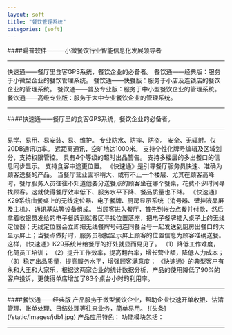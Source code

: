 ```yaml
---
layout: soft
title: "餐饮管理系统"
categories: [soft]
---
```

####暘普软件———小微餐饮行业智能信息化发展领导者
<hr/>
     快速通——餐厅里食客GPS系统，餐饮企业的必备者。
     餐饮通——经典版：服务于小微型企业的餐饮管理系统。
     餐饮通——快餐版：服务于小店及连锁店的餐饮企业的管理系统。
     餐饮通——普及专业版：服务于中小型餐饮企业的管理系统。
     餐饮通——高级专业版：服务于大中专业餐饮企业的管理系统。
<hr/>
####快速通——餐厅里的食客GPS系统，餐饮企业的必备者。
<hr/>
     易学、易用、易安装、易、维护。
     专业防水、防摔、防盗。
     安全、无辐射。仅20DB通讯功率。
     远距离通讯，空旷地达1000米。
     支持个性化牌号编辑及区域划分，支持权限管控。
     具有4个等级的超时出品警告。
     支持多楼层的多出餐口的信息同步显示。
     支持食客中途更位置。
   《快速通》是引导餐厅服务员快速、准确为顾客送餐的产品。
当餐厅营业面积稍大、或有不止一个楼层、尤其在顾客高峰时，餐厅服务人员往往不知道他要分送餐点的顾客坐在哪个餐桌，花费不少时间寻找顾客。这就使得餐厅效率低下、服务水平下降、餐品质量也下降。
   《快速通》K29系统由餐桌上的无线定位器、电子餐牌、厨房显示系统（消号器、壁挂液晶屏及主机）、通讯基站等设备组成。
    当顾客进入餐厅，首先到帐台点餐并付款，然后拿着收银员发给的电子餐牌到就餐区寻找位置落座，把电子餐牌插入桌子上的无线定位器；无线定位器会立即把无线餐牌号码连同餐台号一起发送到厨房出餐口的大显示屏上；当餐点做好时，服务员根据显示屏上顾客的位置信息为顾客准确送餐。
    这样，《快速通》K29系统带给餐厅的好处就显而易见了。
    （1）降低工作难度，化简员工培训；
    （2）提升工作效率，提高翻台率，增长营业额，降低人力成本； 
    （3）稳定出品质量，提高服务水平，增强顾客满意度；
    《快速通》的典型客户有永和大王和大家乐，根据这两家企业的统计数据分析，产品的使用降低了90%的客户投诉，更使得单店增加了83个桌台小时的利用率。
<hr/>
####餐饮通——经典版
    产品服务于微型餐饮企业，帮助企业快速开单收银、沽清管理、账单处理、日结处理等往来业务，简单易用。
![头条](/static/images/jdb1.jpg)
	产品应用特色：
	功能模块包括：
	
<hr/>














